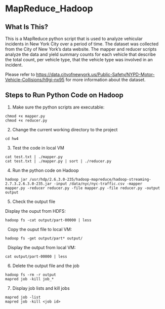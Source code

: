 # MapReduce_Hadoop

## What Is This?

This is a MapReduce python script that is used to analyze vehicular incidents in New York City over a period of time. The dataset was collected from the City of New York’s data website. The mapper and reducer scripts analyze the data and yield summary counts for each vehicle that describe the total count, per vehicle type, that the vehicle type was involved in an incident.

Please refer to https://data.cityofnewyork.us/Public-Safety/NYPD-Motor-Vehicle-Collisions/h9gi-nx95 for more information about the dataset.

## Steps to Run Python Code on Hadoop

1. Make sure the python scripts are executable:
```
chmod +x mapper.py
chmod +x reducer.py
```

2. Change the current working directory to the project
```
cd hw4
```
3. Test the code in local VM
```
cat test.txt | ./mapper.py
cat test.txt | ./mapper.py | sort | ./reducer.py

```

4. Run the python code on Hadoop

```
hadoop jar /usr/hdp/2.6.3.0-235/hadoop-mapreduce/hadoop-streaming-2.7.3.2.6.3.0-235.jar -input /data/nyc/nyc-traffic.csv -mapper mapper.py -reducer reducer.py -file mapper.py -file reducer.py -output output
```

5. Check the output file

Display the ouput from HDFS:
```
hadoop fs -cat output/part-00000 | less
```
 
Copy the ouput file to local VM:
```
hadoop fs -get output/part* output/
```
 
Display the output from local VM:
```
cat output/part-00000 | less
```
 
6. Delete the output file and the job
```
hadoop fs -rm -r output
mapred job -kill job_*
```

7. Display job lists and kill jobs
```
mapred job -list
mapred job -kill <job id>
```



